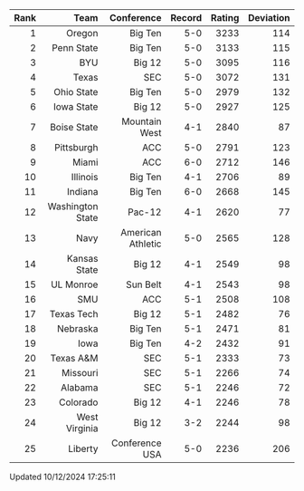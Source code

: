 | Rank  | Team                 | Conference           | Record   | Rating | Deviation |
| ---:  | ---:                 | ---:                 | ---:     | ---:   | ---:      |
| 1     | Oregon               | Big Ten              | 5-0      | 3233   | 114       |
| 2     | Penn State           | Big Ten              | 5-0      | 3133   | 115       |
| 3     | BYU                  | Big 12               | 5-0      | 3095   | 116       |
| 4     | Texas                | SEC                  | 5-0      | 3072   | 131       |
| 5     | Ohio State           | Big Ten              | 5-0      | 2979   | 132       |
| 6     | Iowa State           | Big 12               | 5-0      | 2927   | 125       |
| 7     | Boise State          | Mountain West        | 4-1      | 2840   | 87        |
| 8     | Pittsburgh           | ACC                  | 5-0      | 2791   | 123       |
| 9     | Miami                | ACC                  | 6-0      | 2712   | 146       |
| 10    | Illinois             | Big Ten              | 4-1      | 2706   | 89        |
| 11    | Indiana              | Big Ten              | 6-0      | 2668   | 145       |
| 12    | Washington State     | Pac-12               | 4-1      | 2620   | 77        |
| 13    | Navy                 | American Athletic    | 5-0      | 2565   | 128       |
| 14    | Kansas State         | Big 12               | 4-1      | 2549   | 98        |
| 15    | UL Monroe            | Sun Belt             | 4-1      | 2543   | 98        |
| 16    | SMU                  | ACC                  | 5-1      | 2508   | 108       |
| 17    | Texas Tech           | Big 12               | 5-1      | 2482   | 76        |
| 18    | Nebraska             | Big Ten              | 5-1      | 2471   | 81        |
| 19    | Iowa                 | Big Ten              | 4-2      | 2432   | 91        |
| 20    | Texas A&M            | SEC                  | 5-1      | 2333   | 73        |
| 21    | Missouri             | SEC                  | 5-1      | 2266   | 74        |
| 22    | Alabama              | SEC                  | 5-1      | 2246   | 72        |
| 23    | Colorado             | Big 12               | 4-1      | 2246   | 78        |
| 24    | West Virginia        | Big 12               | 3-2      | 2244   | 98        |
| 25    | Liberty              | Conference USA       | 5-0      | 2236   | 206       |

Updated 10/12/2024 17:25:11
